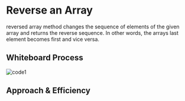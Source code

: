 # Reverse an Array
 reversed array method changes the sequence of elements of the given array and returns the reverse sequence. In other words, the arrays last element becomes first and vice versa.


## Whiteboard Process
![code1](/code_challenges/array-reverse/array-reverse.png)

## Approach & Efficiency
<!-- What approach did you take? Discuss Why. What is the Big O space/time for this approach? -->
